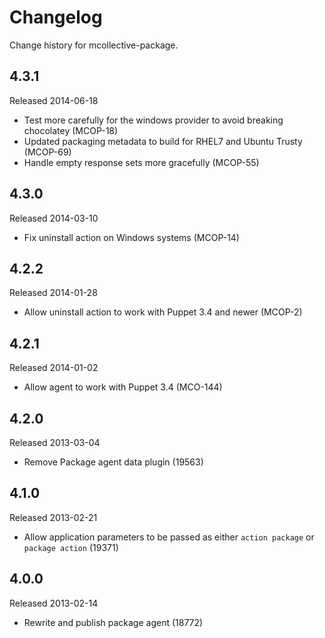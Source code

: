 # Changelog

Change history for mcollective-package.


## 4.3.1

Released 2014-06-18

* Test more carefully for the windows provider to avoid breaking
  chocolatey (MCOP-18)
* Updated packaging metadata to build for RHEL7 and Ubuntu Trusty (MCOP-69)
* Handle empty response sets more gracefully (MCOP-55)


## 4.3.0

Released 2014-03-10

* Fix uninstall action on Windows systems (MCOP-14)


## 4.2.2

Released 2014-01-28

* Allow uninstall action to work with Puppet 3.4 and newer (MCOP-2)


## 4.2.1

Released 2014-01-02

* Allow agent to work with Puppet 3.4 (MCO-144)



## 4.2.0

Released 2013-03-04

* Remove Package agent data plugin (19563)


## 4.1.0

Released 2013-02-21

* Allow application parameters to be passed as either `action package` or `package action` (19371)


## 4.0.0

Released 2013-02-14

* Rewrite and publish package agent (18772)
